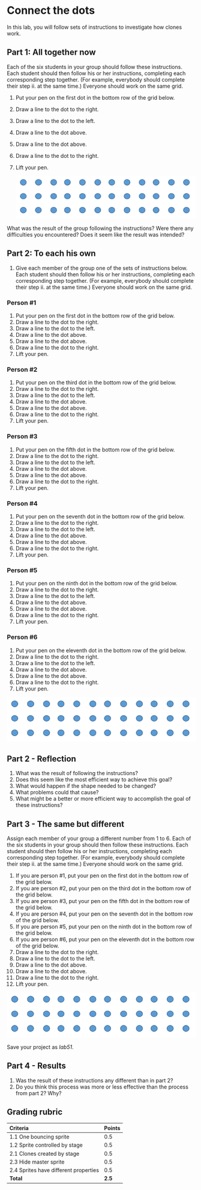 # Connect the dots

In this lab, you will follow sets of instructions to investigate how clones work.

## Part 1: All together now

Each of the six students in your group should follow these instructions.  Each student should then follow his or her instructions, completing each corresponding step together.  (For example, everybody should complete their step ii. at the same time.) Everyone should work on the same grid.

1. Put your pen on the first dot in the bottom row of the grid below.
2. Draw a line to the dot to the right.
3. Draw a line to the dot to the left.
4. Draw a line to the dot above.
5. Draw a line to the dot above.
6. Draw a line to the dot to the right.
7. Lift your pen.

   ![Dots](images/dots.png)

What was the result of the group following the instructions?  Were there any difficulties you encountered?  Does it seem like the result was intended?

## Part 2: To each his own

1. Give each member of the group one of the sets of instructions below.  Each student should then follow his or her instructions, completing each corresponding step together.  (For example, everybody should complete their step ii. at the same time.)  Everyone should work on the same grid.

### Person #1

  1. Put your pen on the first dot in the bottom row of the grid below.
  2. Draw a line to the dot to the right.
  3. Draw a line to the dot to the left.
  4. Draw a line to the dot above.
  5. Draw a line to the dot above.
  6. Draw a line to the dot to the right.
  7. Lift your pen.

### Person #2

  1. Put your pen on the third dot in the bottom row of the grid below.
  2. Draw a line to the dot to the right.
  3. Draw a line to the dot to the left.
  4. Draw a line to the dot above.
  5. Draw a line to the dot above.
  6. Draw a line to the dot to the right.
  7. Lift your pen.

### Person #3

  1. Put your pen on the fifth dot in the bottom row of the grid below.
  2. Draw a line to the dot to the right.
  3. Draw a line to the dot to the left.
  4. Draw a line to the dot above.
  5. Draw a line to the dot above.
  6. Draw a line to the dot to the right.
  7. Lift your pen.

### Person #4

  1. Put your pen on the seventh dot in the bottom row of the grid below.
  2. Draw a line to the dot to the right.
  3. Draw a line to the dot to the left.
  4. Draw a line to the dot above.
  5. Draw a line to the dot above.
  6. Draw a line to the dot to the right.
  7. Lift your pen.

### Person #5

  1. Put your pen on the ninth dot in the bottom row of the grid below.
  2. Draw a line to the dot to the right.
  3. Draw a line to the dot to the left.
  4. Draw a line to the dot above.
  5. Draw a line to the dot above.
  6. Draw a line to the dot to the right.
  7. Lift your pen.

### Person #6

  1. Put your pen on the eleventh dot in the bottom row of the grid below.
  2. Draw a line to the dot to the right.
  3. Draw a line to the dot to the left.
  4. Draw a line to the dot above.
  5. Draw a line to the dot above.
  6. Draw a line to the dot to the right.
  7. Lift your pen.

  ![Dots](images/dots.png)

## Part 2 -  Reflection

1. What was the result of following the instructions?  
2. Does this seem like the most efficient way to achieve this goal?  
3. What would happen if the shape needed to be changed?  
4. What problems could that cause?
5. What might be a better or more efficient way to accomplish the goal of these instructions?

## Part 3 - The same but different

Assign each member of your group a different number from 1 to 6.  Each of the six students in your group should then follow these instructions.  Each student should then follow his or her instructions, completing each corresponding step together.  (For example, everybody should complete their step ii. at the same time.) Everyone should work on the same grid.

  1. If you are person #1, put your pen on the first dot in the bottom row of the grid below.
  2. If you are person #2, put your pen on the third dot in the bottom row of the grid below.
  3. If you are person #3, put your pen on the fifth dot in the bottom row of the grid below.
  4. If you are person #4, put your pen on the seventh dot in the bottom row of the grid below.
  5. If you are person #5, put your pen on the ninth dot in the bottom row of the grid below.
  6. If you are person #6, put your pen on the eleventh dot in the bottom row of the grid below.
  7. Draw a line to the dot to the right.
  8. Draw a line to the dot to the left.
  9. Draw a line to the dot above.
  10. Draw a line to the dot above.
  11. Draw a line to the dot to the right.
  12. Lift your pen.

  ![Dots](images/dots.png)

Save your project as _lab51_.

## Part 4 - Results

1. Was the result of these instructions any different than in part 2?  
2. Do you think this process was more or less effective than the process from part 2?  Why?

## Grading rubric

| **Criteria**                               |    Points            |
| :-------------------------------------------------- | :-------------- |
| 1.1 One bouncing sprite                            | 0.5      |
| 1.2 Sprite controlled by stage                     | 0.5      |
| 2.1 Clones created by stage                        | 0.5      |
| 2.3 Hide master sprite                             | 0.5      |
| 2.4 Sprites have different properties       | 0.5      |
| **Total**                                  | **2.5** |
